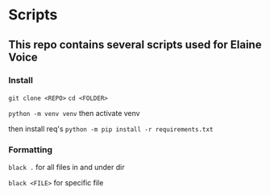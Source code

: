 # Scripts
## This repo contains several scripts used for Elaine Voice

### Install
`git clone <REPO>`
`cd <FOLDER>`

`python -m venv venv`
then activate venv

then install req's
`python -m pip install -r requirements.txt`

### Formatting
`black .` for all files in and under dir


`black <FILE>` for specific file

